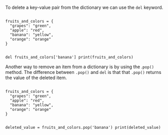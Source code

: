To delete a key-value pair from the dictionary we can use the `del` keyword.

<codeblock language="python" type="lesson">
<code>
fruits_and_colors = {
  "grapes": "green",
  "apple": "red",
  "banana": "yellow",
  "orange": "orange"
}

del fruits_and_colors['banana']
print(fruits_and_colors)
</code>
</codeblock>

Another way to remove an item from a dictionary is by using the .`pop()` method. The difference between `.pop()` and `del` is that that `.pop()` returns the value of the deleted item.

<codeblock language="python" type="lesson">
<code>
fruits_and_colors = {
  "grapes": "green",
  "apple": "red",
  "banana": "yellow",
  "orange": "orange"
}

deleted_value = fruits_and_colors.pop('banana')
print(deleted_value)
</code>
</codeblock>